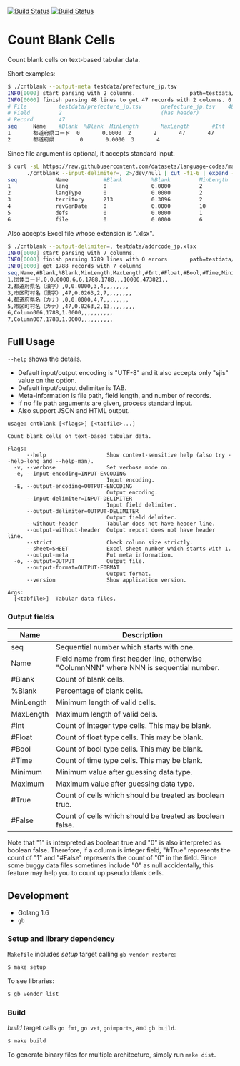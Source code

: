 [![Build Status](https://secure.travis-ci.org/skitazaki/cntblank.png?branch=master)](http://travis-ci.org/skitazaki/cntblank/tree/master)
[![Build Status](https://secure.travis-ci.org/skitazaki/cntblank.png?branch=develop)](http://travis-ci.org/skitazaki/cntblank)

# Count Blank Cells

Count blank cells on text-based tabular data.

Short examples:

```bash
$ ./cntblank --output-meta testdata/prefecture_jp.tsv
INFO[0000] start parsing with 2 columns.                 path=testdata/prefecture_jp.tsv
INFO[0000] finish parsing 48 lines to get 47 records with 2 columns. 0 errors detected.  path=testdata/prefecture_jp.tsv
# File          testdata/prefecture_jp.tsv      prefecture_jp.tsv    4884d04103df0fd8a9e792866ca0b870
# Field         2                               (has header)
# Record        47
seq     Name    #Blank  %Blank  MinLength       MaxLength       #Int    #Float  #Bool   #Time    Minimum Maximum #True   #False
1       都道府県コード  0       0.0000  2       2       47       47               1       47
2       都道府県        0       0.0000  3       4
```

Since file argument is optional, it accepts standard input.

```bash
$ curl -sL https://raw.githubusercontent.com/datasets/language-codes/master/data/ietf-language-tags.csv |
      ./cntblank --input-delimiter=, 2>/dev/null | cut -f1-6 | expand -t 15
seq            Name           #Blank         %Blank         MinLength      MaxLength
1              lang           0              0.0000         2              14
2              langType       0              0.0000         2              4
3              territory      213            0.3096         2              3
4              revGenDate     0              0.0000         10             10
5              defs           0              0.0000         1              1
6              file           0              0.0000         6              18
```

Also accepts Excel file whose extension is ".xlsx".

```bash
$ ./cntblank --output-delimiter=, testdata/addrcode_jp.xlsx
INFO[0000] start parsing with 7 columns.
INFO[0000] finish parsing 1789 lines with 0 errors       path=testdata/addrcode_jp.xlsx
INFO[0000] get 1788 records with 7 columns
seq,Name,#Blank,%Blank,MinLength,MaxLength,#Int,#Float,#Bool,#Time,Minimum,Maximum,#True,#False
1,団体コード,0,0.0000,6,6,1788,1788,,,10006,473821,,
2,都道府県名（漢字）,0,0.0000,3,4,,,,,,,,
3,市区町村名（漢字）,47,0.0263,2,7,,,,,,,,
4,都道府県名（カナ）,0,0.0000,4,7,,,,,,,,
5,市区町村名（カナ）,47,0.0263,2,13,,,,,,,,
6,Column006,1788,1.0000,,,,,,,,,,
7,Column007,1788,1.0000,,,,,,,,,,
```

## Full Usage

`--help` shows the details.

- Default input/output encoding is "UTF-8" and it also accepts only "sjis" value on the option.
- Default input/output delimiter is TAB.
- Meta-information is file path, field length, and number of records.
- If no file path arguments are given, process standard input.
- Also support JSON and HTML output.

```text
usage: cntblank [<flags>] [<tabfile>...]

Count blank cells on text-based tabular data.

Flags:
      --help                   Show context-sensitive help (also try --help-long and --help-man).
  -v, --verbose                Set verbose mode on.
  -e, --input-encoding=INPUT-ENCODING
                               Input encoding.
  -E, --output-encoding=OUTPUT-ENCODING
                               Output encoding.
      --input-delimiter=INPUT-DELIMITER
                               Input field delimiter.
      --output-delimiter=OUTPUT-DELIMITER
                               Output field delmiter.
      --without-header         Tabular does not have header line.
      --output-without-header  Output report does not have header line.
      --strict                 Check column size strictly.
      --sheet=SHEET            Excel sheet number which starts with 1.
      --output-meta            Put meta information.
  -o, --output=OUTPUT          Output file.
      --output-format=OUTPUT-FORMAT
                               Output format.
      --version                Show application version.

Args:
  [<tabfile>]  Tabular data files.
```

### Output fields

| Name | Description |
|------|-------------|
| seq | Sequential number which starts with one. |
| Name | Field name from first header line, otherwise "ColumnNNN" where NNN is sequential number. |
| #Blank | Count of blank cells. |
| %Blank | Percentage of blank cells. |
| MinLength | Minimum length of valid cells. |
| MaxLength | Maximum length of valid cells. |
| #Int | Count of integer type cells. This may be blank. |
| #Float | Count of float type cells. This may be blank. |
| #Bool | Count of bool type cells. This may be blank. |
| #Time | Count of time type cells. This may be blank. |
| Minimum | Minimum value after guessing data type. |
| Maximum | Maximum value after guessing data type. |
| #True | Count of cells which should be treated as boolean true. |
| #False | Count of cells which should be treated as boolean false. |

Note that "1" is interpreted as boolean true and "0" is also interpreted as boolean false.
Therefore, if a column is integer field, "#True" represents the count of "1" and "#False"
represents the count of "0" in the field.
Since some buggy data files sometimes include "0" as null accidentally, this feature may
help you to count up pseudo blank cells.


## Development

- Golang 1.6
- `gb`

### Setup and library dependency

`Makefile` includes *setup* target calling `gb vendor restore`:

```bash
$ make setup
```

To see libraries:

```bash
$ gb vendor list
```

### Build

*build* target calls `go fmt`, `go vet`, `goimports`, and `gb build`.

```bash
$ make build
```

To generate binary files for multiple architecture,
simply run `make dist`.

